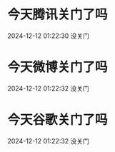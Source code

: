 # 今天腾讯关门了吗

2024-12-12 01:22:30 没关门

# 今天微博关门了吗

2024-12-12 01:22:32 没关门

# 今天谷歌关门了吗

2024-12-12 01:22:32 没关门

